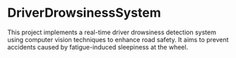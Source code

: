 # DriverDrowsinessSystem
This project implements a real-time driver drowsiness detection system using computer vision techniques to enhance road safety. It aims to prevent accidents caused by fatigue-induced sleepiness at the wheel.
